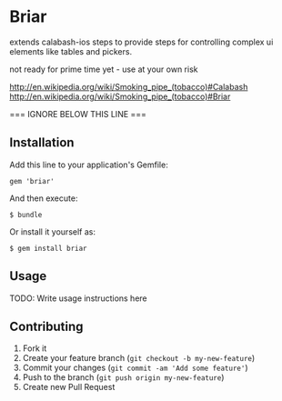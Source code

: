 # Briar

extends calabash-ios steps to provide steps for controlling complex ui
elements like tables and pickers.

not ready for prime time yet - use at your own risk

http://en.wikipedia.org/wiki/Smoking_pipe_(tobacco)#Calabash
http://en.wikipedia.org/wiki/Smoking_pipe_(tobacco)#Briar

=== IGNORE BELOW THIS LINE ===

## Installation

Add this line to your application's Gemfile:

    gem 'briar'

And then execute:

    $ bundle

Or install it yourself as:

    $ gem install briar

## Usage

TODO: Write usage instructions here

## Contributing

1. Fork it
2. Create your feature branch (`git checkout -b my-new-feature`)
3. Commit your changes (`git commit -am 'Add some feature'`)
4. Push to the branch (`git push origin my-new-feature`)
5. Create new Pull Request
